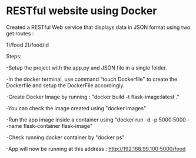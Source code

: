 # RESTful website using Docker
Created a RESTful Web service that displays data in JSON format using two get routes : 
   
   1)/food
   2)/food/id
    
Steps:

-Setup the project with the app.py and JSON file in a single folder.

-In the docker terminal, use command "touch Dockerfile" to create the Dockerfile and setup the DockerFile accordingly.

-Create Docker Image by running : "docker build -t flask-image:latest ."

-You can check the image created using "docker images"

-Run the app image inside a container using "docker run -d -p 5000:5000 --name flask-container flask-image" 

-Check running docker container by "docker ps"

-App will now be running at this address : http://192.168.99.100:5000/food
